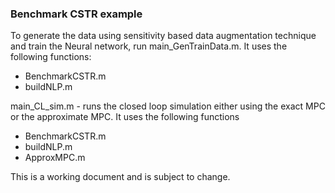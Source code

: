 ### Benchmark CSTR example

To generate the data using sensitivity based data augmentation technique and train the Neural network, run main_GenTrainData.m. It uses the following functions:
* BenchmarkCSTR.m
* buildNLP.m

main_CL_sim.m - runs the closed loop simulation either using the exact MPC or the approximate MPC. It uses the following functions
* BenchmarkCSTR.m
* buildNLP.m
* ApproxMPC.m 


This is a working document and is subject to change. 
